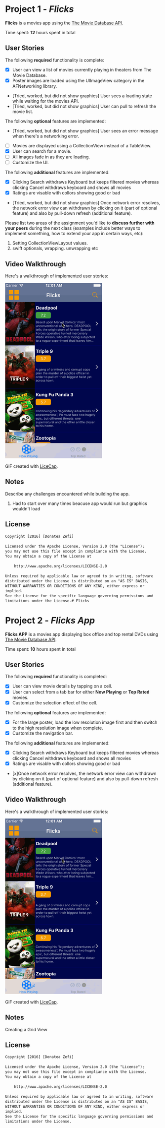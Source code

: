 # Project 1 - *Flicks*

**Flicks** is a movies app using the [The Movie Database API](http://docs.themoviedb.apiary.io/#).

Time spent: **12** hours spent in total

## User Stories

The following **required** functionality is complete:

- [x] User can view a list of movies currently playing in theaters from The Movie Database.
- [x] Poster images are loaded using the UIImageView category in the AFNetworking library.
- [Tried, worked, but did not show graphics] User sees a loading state while waiting for the movies API.
- [Tried, worked, but did not show graphics] User can pull to refresh the movie list.

The following **optional** features are implemented:

- [Tried, worked, but did not show graphics] User sees an error message when there's a networking error.
- [ ] Movies are displayed using a CollectionView instead of a TableView.
- [x] User can search for a movie.
- [ ] All images fade in as they are loading.
- [ ] Customize the UI.

The following **additional** features are implemented:

- [x] Clicking Search withdraws Keyboard but keeps filtered movies whereas clicking Cancel withdraws keyboard and shows all movies
- [x] Ratings are visable with collors showing good or bad
- [Tried, worked, but did not show graphics] Once network error resolves, the network error view can withdrawn by clicking on it (part of optional feature) and also by pull-down refresh (additional feature). 

Please list two areas of the assignment you'd like to **discuss further with your peers** during the next class (examples include better ways to implement something, how to extend your app in certain ways, etc):

1. Setting CollectionViewLayout values.
2. swift optionals, wrapping. unwrapping etc

## Video Walkthrough 

Here's a walkthrough of implemented user stories:

![Video Walkthrough](MovieViewerWT.gif)

GIF created with [LiceCap](http://www.cockos.com/licecap/).

## Notes

Describe any challenges encountered while building the app.
1. Had to start over many times beacuse app would run but graphics wouldn't load

## License

    Copyright [2016] [Donatea Zefi]

    Licensed under the Apache License, Version 2.0 (the "License");
    you may not use this file except in compliance with the License.
    You may obtain a copy of the License at

        http://www.apache.org/licenses/LICENSE-2.0

    Unless required by applicable law or agreed to in writing, software
    distributed under the License is distributed on an "AS IS" BASIS,
    WITHOUT WARRANTIES OR CONDITIONS OF ANY KIND, either express or implied.
    See the License for the specific language governing permissions and
    limitations under the License.# Flicks

# Project 2 - *Flicks App*

**Flicks APP** is a movies app displaying box office and top rental DVDs using [The Movie Database API](http://docs.themoviedb.apiary.io/#).

Time spent: **10** hours spent in total

## User Stories

The following **required** functionality is completed:

- [x] User can view movie details by tapping on a cell.
- [x] User can select from a tab bar for either **Now Playing** or **Top Rated** movies.
- [x] Customize the selection effect of the cell.

The following **optional** features are implemented:

- [x] For the large poster, load the low resolution image first and then switch to the high resolution image when complete.
- [x] Customize the navigation bar.

The following **additional** features are implemented:

- [x] Clicking Search withdraws Keyboard but keeps filtered movies whereas clicking Cancel withdraws keyboard and shows all movies
- [x] Ratings are visable with collors showing good or bad
- [x]Once network error resolves, the network error view can withdrawn by clicking on it (part of optional feature) and also by pull-down refresh (additional feature). 


## Video Walkthrough 

Here's a walkthrough of implemented user stories:

![Video Walkthrough](MovieViewerWT.gif)

GIF created with [LiceCap](http://www.cockos.com/licecap/).

## Notes

Creating a Grid View

## License

    Copyright [2016] [Donatea Zefi]

    Licensed under the Apache License, Version 2.0 (the "License");
    you may not use this file except in compliance with the License.
    You may obtain a copy of the License at

        http://www.apache.org/licenses/LICENSE-2.0

    Unless required by applicable law or agreed to in writing, software
    distributed under the License is distributed on an "AS IS" BASIS,
    WITHOUT WARRANTIES OR CONDITIONS OF ANY KIND, either express or implied.
    See the License for the specific language governing permissions and
    limitations under the License.
    
